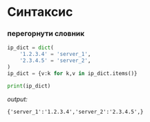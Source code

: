 # Синтаксис

### перегорнути словник

```python
ip_dict = dict(
    '1.2.3.4' = 'server_1',
    '2.3.4.5' = 'server_2',
)
ip_dict = {v:k for k,v in ip_dict.items()}

print(ip_dict)
```
_output:_
```
{'server_1':'1.2.3.4','server_2':'2.3.4.5',}
```

